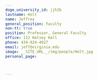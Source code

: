 ```yaml
---
doge_university_id: jjh2b
lastname: Holt
name: Jeffrey
general_position: faculty
non-tt: true
position: Professor, General Faculty
office: 112 Halsey Hall
phone: 434-924-4927
email: jeff@virginia.edu
image: __SITE_URL__/img/people/Holt.jpg
personal_page:



---
```


